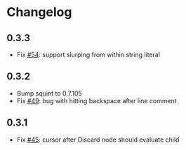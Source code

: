 # Changelog

## 0.3.3

- Fix [#54](https://github.com/nextjournal/clojure-mode/issues/54): support slurping from within string literal

## 0.3.2

- Bump squint to 0.7.105
- Fix [#49](https://github.com/nextjournal/clojure-mode/issues/49): bug with hitting backspace after line comment

## 0.3.1

- Fix [#45](https://github.com/nextjournal/clojure-mode/issues/45): cursor after Discard node should evaluate child
